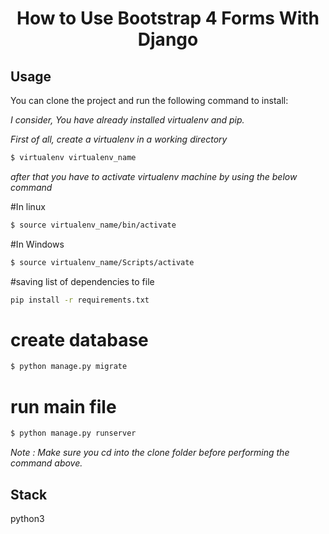 <div align="center"><h1> How to Use Bootstrap 4 Forms With Django </h1> </div>
<div align="center">  </div>


Usage
-------
You can clone the project and run the following command to install: 

*I consider, You have already installed virtualenv and pip.*

*First of all, create a virtualenv in a working directory*

```bash
$ virtualenv virtualenv_name
```
*after that you have to activate virtualenv machine by using the below command*

#In linux
```bash
$ source virtualenv_name/bin/activate
```
#In Windows
```bash
$ source virtualenv_name/Scripts/activate
```


#saving list of dependencies to file
```bash
pip install -r requirements.txt
```

# create database
```bash
$ python manage.py migrate
```
# run main file 
```bash
$ python manage.py runserver
```

*Note  : Make sure you cd into the *clone* folder before performing the command above.*



Stack
------
python3
